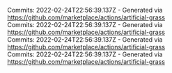 Commits: 2022-02-24T22:56:39.137Z - Generated via https://github.com/marketplace/actions/artificial-grass
<br>
Commits: 2022-02-24T22:56:39.137Z - Generated via https://github.com/marketplace/actions/artificial-grass
<br>
Commits: 2022-02-24T22:56:39.137Z - Generated via https://github.com/marketplace/actions/artificial-grass
<br>
Commits: 2022-02-24T22:56:39.137Z - Generated via https://github.com/marketplace/actions/artificial-grass
<br>

